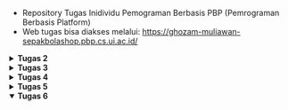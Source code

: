 - Repository Tugas Inidividu Pemograman Berbasis PBP (Pemrograman Berbasis Platform)
- Web tugas bisa diakses melalui: https://ghozam-muliawan-sepakbolashop.pbp.cs.ui.ac.id/

<details>
  <summary><strong>Tugas 2</strong></summary>

## Jelaskan bagaimana cara kamu mengimplementasikan checklist di atas secara step-by-step.
### Membuat Projek Django Baru
- Membuat proyek Django baru dengan cara menginstall dependencies yang tercantum pada tutorial 0 dan membuat proyek bernama sepakbola_shop dengan menjalankan perintah `django-admin startproject sepakbola_shop .`
- Membuat dan mengkonfigurasi env dengan perintah ` python -m venv env`.
- mengkonfigurasi settings.py dengan memasukkan .kredensial yang sudah diberikan oleh PBP.
- membuat .gitignore.
- Membuat repo baru di github.
- upload repo lokal ke repo github dengan git remote. 


### Membuat Aplikasi Baru Dengan Nama `Main`.
- Menjalankan perintah `python manage.py startapp main` dengan mengaktifkan virtual environemnt terlebih dulu.


### Melakukan routing pada proyek agar dapat menjalankan aplikasi main.
- Tambahkan `path('', include('main.urls')),` pada urlpatterns di file `urls.py` di direktori proyek.


### Membuat model pada aplikasi main dengan nama Product dan memiliki atribut wajib.
- buat class baru yang bernama Product.
- Saya buat classnya seperti ini:

```
class Product(models.Model):
    CATEGORY_CHOICES = [('shoe', 'Shoe'), ('jersey', 'Jersey'), ('accessory', 'Accessory'), ('shorts', 'Shorts')]
    
    name = models.CharField()
    price = models.IntegerField()
    description = models.TextField()
    thumbnail = models.URLField()
    category = models.CharField(max_length=20, choices=CATEGORY_CHOICES, default='jersey')
    is_featured = models.BooleanField(default=False)

    def __str__(self):
        return self.name
```
- saya buat kategorinya hanya bisa dipilih dari pilihan yang sudah dibuat.


###  Membuat sebuah fungsi pada `views.py` untuk dikembalikan ke dalam sebuah template HTML yang menampilkan nama aplikasi serta nama dan kelas kamu.
- Mengimport render pada `views.py`
- membuat fungsi yang merender html di `views.py` (return render(request, "main.html"))
- Untuk membuat template html yang bisa menampilkan nama aplikasi, nama, dan kelas, maka bisa langsung diedit di htmlnya, atau bisa membuat html menampilkan variabel yang telah ditulis pada `views.py`. contoh htmlnya seperti ini:
```
<h1>Nama Aplikasi: </h1>
<h1>{{ Aplikasi }}</h1>

<h5>NPM: </h5>
<p>{{ npm }}</p>
<h5>Name: </h5>
<p>{{ name }}<p>
<h5>Class: </h5>
<p>{{ class }}</p>
```


###  Membuat sebuah routing pada `urls.py` aplikasi main untuk memetakan fungsi yang telah dibuat pada `views.py`.
- Setelah mmengedit `views.py`, buat `urls.py` pada `main` yang berisi:
```
from django.urls import path
from main.views import show_main

app_name = 'main'

urlpatterns = [
    path('', show_main, name='show_main'),
] 
```


###  Melakukan deployment ke PWS terhadap aplikasi yang sudah dibuat sehingga nantinya dapat diakses oleh teman-temanmu melalui Internet.
- Setelah melakukan perubahan yang dibutuhkan, migrate program dengan menjalankan perintah:
```
python manage.py makemigrations

python manage.py migrate

```
- buat proyek baru pada PWS, lalu tambahkan deployment url ke `ALLOWED_HOST` pada `settings.py`.
- lakukan git remote dengan server pws, lalu jalankan `git push pws master`.


## Buatlah bagan yang berisi request client ke web aplikasi berbasis Django beserta responnya dan jelaskan pada bagan tersebut kaitan antara `urls.py`, `views.py`, `models.py`, dan berkas `html`.
- ![bagan](https://drive.google.com/uc?export=view&id=1LQExL_O0giAiTYe3t-gp3JdzbagXQGlg)
- Pertama-tama, `urls.py` menerima url request dari server, jika cocok maka diteruskan ke `views.py`, dimana `models.py` akan digunakan jika perlu, lalu `views.py` akan meneruskan data ke template atau file `html` yang telah dibuat. 


## Jelaskan peran `settings.py` dalam proyek Django!
- File tersebut berisi semua konfigurasi pada proyek Django. Contohnya konfigurasi aplikasi yang ingin dipakai pada proyek, jenis database yang ingin dipakai, dan pengaturan keamanan. 

## Bagaimana cara kerja migrasi database di Django?
- Ketika melakukan migration di django, kita perlu melakukan 2 perintah, yakni: 
```
python manage.py makemigrations

python manage.py migrate

```
- Perintah pertama memberi tahu perubahan yang dilakukan pada database, seperti menambah kolom pada tabel database. Django membuat file migration untuk menyimpan perubahan ini. 
- Perintah kedua, django menjalankan perubahan yang ada di file migration yang dibuat pada saat menjalankan perintah pertama. 


## Menurut Anda, dari semua framework yang ada, mengapa framework Django dijadikan permulaan pembelajaran pengembangan perangkat lunak?
- Karena django menggunakan python, dimana sudah saya pelajari di mata kuliah DDP-1
- Karena lebih noob friendly dibanding framework lain?
- Source pembelajaran sudah banyak, dari stackoverflow maupun dokumentasi django.

## Apakah ada feedback untuk asisten dosen tutorial 1 yang telah kamu kerjakan sebelumnya?
- Asdos sudah sangat membantu saya dengan cara standby jika ada pertanyaan atau ada error pada program

</details>


<details>
  <summary><strong>Tugas 3</strong></summary>

## Jelaskan mengapa kita memerlukan data delivery dalam pengimplementasian sebuah platform?
- Agar data dapat diakses di berbagai tempat (Client <-> Server), sehingga memungkinkan data tersebut bisa dikirim dari client ke server atau sebaliknya, lalu disimpan ke dalam database. Kegunaan lainnya termasuk dapat memperlihatkan data tersebut pada platform yang client gunakan.


## Menurutmu, mana yang lebih baik antara XML dan JSON? Mengapa JSON lebih populer dibandingkan XML?
- Karena JSON lebih mudah dibaca oleh orang awam.
- JSON lebih ringan, sehingga read/write lebih cepat.
- Karena JSON bawaan JavaScript, jadi setiap pengguna yang memakai JavaScript, kemungkinan besar menggunakan JSON juga. Alasan tersebut dan 2 kelebihan JSON yang saya sebutkan itu yang menurut saya adalah alasan mengapa JSON lebih populer.


## Jelaskan fungsi dari method `is_valid()` pada form Django dan mengapa kita membutuhkan method tersebut?
- `is_valid` berguna untuk memvalidasi apakah input form sudah sesuai dengan aturan field pada models maupun aturan django tentang isi form tersebut.
- Jika `is_valid()` tidak digunakan, maka ketika user menginput form tersebut dan masuk ke database, maka ketika database ingin menggunakan data tersebut dapat menyebabkan crash.


## Mengapa kita membutuhkan `csrf_token` saat membuat form di Django? Apa yang dapat terjadi jika kita tidak menambahkan `csrf_token` pada form Django? Bagaimana hal tersebut dapat dimanfaatkan oleh penyerang?
- CSRF atau "Cross-Site Request Forgery" adalah jenis serangan pada web dimana penyerang mengirim request ke server saat loading sebuah form (semisal form login) sehingga penyerang dapat mengirim request atas nama pengguna.
- csrf_token dibuat agar serangan crsf tidak terjadi, dengan cara server mengirim kode csrf kepada client, dan ketika melakukan request, client harus mengembalikkan kode tersebut ke server. 
- Ketika form tidak menggunakan csrf_token, maka penyerang dapat melakukan request kepada server tanpa verifikasi dengan form tersebut.

## Jelaskan bagaimana cara kamu mengimplementasikan checklist di atas secara step-by-step (bukan hanya sekadar mengikuti tutorial).
### Tambahkan 4 fungsi views baru untuk melihat objek yang sudah ditambahkan dalam format XML, JSON, XML by ID, dan JSON by ID.
- untuk menunjukkan objek dalam fungsi XML, saya memakai fungsi:
```def show_xml(request):
     products_list = Product.objects.all()
     xml_data = serializers.serialize("xml", products_list)
     return HttpResponse(xml_data, content_type="application/xml")
```
- disini fungsi mengambil semua object, lalu dengan menggunakan library serializer, library tersebut mengubah semua format object menjadi xml. lalu fungsi mengembalikan response berupa page dengan semua xml.
- Untuk menunjukkan object dalam id, saya memakai fungsi: 
``` def show_xml_by_id(request, product_id):
   try:
       product_item = Product.objects.filter(pk=product_id)
       xml_data = serializers.serialize("xml", product_item)
       return HttpResponse(xml_data, content_type="application/xml")
   except Product.DoesNotExist:
       return HttpResponse(status=404)
```
- disini fungsi mengambil object dengan id yang sama dengan request dengan cara filter. Lalu diserialize ke xml dan mengembalikan respons page berupa xml dengan id yang sama. Jika object dengan id request tidak ada, mengembalikan response page 404.
- untuk JSON sama saja, hanya semua "xml" diubah ke json di 2 fungsi tersebut.
   

### Membuat routing URL untuk masing-masing views yang telah ditambahkan pada poin 1.
- Pada file urls.py, saya mengimport semua fungsi yang ada di views.py agar bisa di rout. 
- Untuk file XML, saya buat fungsi ini: 
```path('xml/', show_xml, name='show_xml') ```
- disitu untuk melihat file xml, pengguna harus memasukkan URL/xml untuk melihatnya.
- Saya buat fungsi yang sama untuk ketiga fungsi lainnya.

###  Membuat halaman yang menampilkan data objek model yang memiliki tombol "Add" yang akan redirect ke halaman form, serta tombol "Detail" pada setiap data objek model yang akan menampilkan halaman detail objek.
- Ini saya buat di main.html, tinggal buat 2 button dengan tag button yang punya anchor (href) ke create_product.html untuk menambahkan objek dan tag button lagi yang href ke product_detail untuk lihat detail objek
- untuk menampilkan data objek, jika sudah ada objek, tinggal for-loop saja semua objek produk yang ada di database dan ambil semua field objeknya.

###  Membuat halaman form untuk menambahkan objek model pada app sebelumnya.
- Pertama-tama saya buat dulu forms.py yang berisi field pada model apa saja yang ingin diisi.
- Lalu buat fungsi pada views.py yang bernama create_product yang mengimport forms.py lalu diroute ke /create-product di urls.py
- halaman form saya buat pada create_product yang inti isinya adalah form dari forms.py, disitu juga ada csrf_token untuk mencegah peretasan. Lalu ada input submit yang akan mengirim data form ke database lewat views.py dan redirect ke main.html.

### Membuat halaman yang menampilkan detail dari setiap data objek model.
- Pertama-tama dibuat dulu fungsi yang bernama show_product detail. Fungsi ini bisa mengambil objek dan routing ke product_detail.html di views.py. Lalu saya atur juga routing fungsi tersebut di urls.py. 
- Lalu pada product_detail.html, saya tambahakan header untuk semua field yang ada di objek tersebut. Untuk thumbnail, jika tidak ada, maka hanya menampilkan alt text saja.
- Ditambahkan juga button untuk kembali ke halaman utama dengan href main.html

### Apakah ada feedback untuk asdos di tutorial 2 yang sudah kalian kerjakan?
- Asdos siap membantu walaupun pertanyaannya terkesan basic atau tidak terlalu penting.

### Screenshot 4 URL di Postman
- XML:  
![showxml](https://drive.google.com/uc?export=view&id=1nO0jPqjrvKsF1QFex9YztDKFGFmwAFJg)

- JSON:  
![showjson](https://drive.google.com/uc?export=view&id=1ONyHHAfuBocc689jjjilooe7v2j9QuQW)

- XMLByID:  
![showxmlById](https://drive.google.com/uc?export=view&id=1tYWPmenJZaxUBsa_4jG5kdFo_ONxxbwb)

- JSONByID:  
![showjsonById](https://drive.google.com/uc?export=view&id=1j3QGGluPukBRkFE1kNi4CSUL92B9VosY)
</details>


<details>
  <summary><strong>Tugas 4</strong></summary>

## Apa itu Django AuthenticationForm? Jelaskan juga kelebihan dan kekurangannya.
- Django AuthencticationForm adalah fungsi bawaan django yang berfungsi untuk proses "login" yang dilakukan oleh user, lalu akan diberikan form yang memiliki field username dan password. Setelah selesai, fungsi tersebut akan mengembalikan objek "user" dari user. 
- Kelebihan dari Django AuthenticationForm adalah developer tidak perlu membuat form login baru, mudah dipakai, serta langsung terintegrasi dengan sistem django.
- Namun, fungsi ini mempunyai kekurangan sangat sederhana dalam segi UI maupun UX. Hanya memperlihatkan field username dan password yang harus diisi yang terkesan barebone.

## Apa perbedaan antara autentikasi dan otorisasi? Bagaiamana Django mengimplementasikan kedua konsep tersebut?
- Autentikasi adalah proses memverifikasi identitas suatu orang.
- Sedangkan otorisasi adalah proses menentukan hak akses terhadap sesuatu setelah identitas orang tersebut diketahui.
- Django mengimplementasikan autentikasi dengan fungsi-fungsi bawaan pada library `django.contrib.auth` yang berisi segala sesuatu tentang autentikasi, seperti login, logout, dan authenticate.
- Sedangkan untuk otorisasi, django memiliki fungsi yang melihat apakah suatu user memiliki izin untuk suatu fungsi, seperti user.has.perm(). Ada pula decorators seperti @login_required, yang hanya mengizinkan user yang sudah tersimpan untuk mengakses suatu fungsi.

## Apa saja kelebihan dan kekurangan session dan cookies dalam konteks menyimpan state di aplikasi web?
- Kelebihannya session dan cookies adalah user tidak perlu login berkali-kali jika semisal user berpindah dari satu web ke lainnya. Cookies lebih mudah digunakan, session lebih aman karena disimpan di server. 
- Kekurangannya cookies adalah, tidak aman, ukuran terbatas, dan data tersebut dicuri oleh penyerang, yang membuat penyerang tersebut bisa memiliki terhadap akun jika cookie tidak direset. 
- Kekurangan session adalah, jika cookies di curi oleh penyerang, penyerang bisa mengambil akses session yang sedang berlangsung. Session juga hanya bertahan sampai user logout atau tutup web, berbeda dengan cookies yang disimpan secara local.

##  Apakah penggunaan cookies aman secara default dalam pengembangan web, atau apakah ada risiko potensial yang harus diwaspadai? Bagaimana Django menangani hal tersebut?
- Cookies tidak selalu aman, karena sifat cookies yang disimpan secara lokal, jadi semisal developer menyimpan username atau password ataupun informasi penting lainnya, cookie tersebut bisa diambil melalui malware cookie stealer, XSS, dan CSRF. 
- Django menangani hal ini dengan membuat server-side session. Jadi informasi penting yang sebelumnya disimpan pada cookie, sekarang disimpan pada server dan cookie hanya menyimpan SessionID. Jadi semisal cookie yang ada di client dicuri, cookie tersebut hanya valid sampe session itu berakhir saja. 

##  Jelaskan bagaimana cara kamu mengimplementasikan checklist di atas secara step-by-step (bukan hanya sekadar mengikuti tutorial).
###  Mengimplementasikan fungsi registrasi, login, dan logout untuk memungkinkan pengguna mengakses aplikasi sebelumnya sesuai dengan status login/logoutnya.
- Pertama, import dulu libary-libary yang dibutuhkan, yaitu library `django.contrib.auth` yang menyimpan fungsi2 login, serta decoratornya. 
- Lalu buat fungsi register yang isinya seperti ini: 
```
def register(request):
    form = UserCreationForm()

    if request.method == "POST":
        form = UserCreationForm(request.POST)
        if form.is_valid():
            form.save()
            messages.success(request, 'Your account has been successfully created!')
            return redirect('main:login')
    context = {'form':form}
    return render(request, 'register.html', context)
```
- Fungsi ini akan membuat form untuk register menggunakan `UserCreationForm` yang merupakan form bawaan django untuk penambahan user. For ini memiliki field Username dan Password. Fungsi ini akan dipanggil melalui /register.html
- Sebelum fungsi bisa dipanggil lewat html tersebut, buat dulu routing pada urls.py yang mengarah ke register.html. Html tersebut singkatnya hanya berfungsi untuk menampilkan `UserCreationForm` dengan method `POST`.
- Lalu buat fungsi login yang isinya seperti ini:
```
def login_user(request):
   if request.method == 'POST':
      form = AuthenticationForm(data=request.POST)

      if form.is_valid():
            user = form.get_user()
            login(request, user)
            response = HttpResponseRedirect(reverse("main:show_main"))
            response.set_cookie('last_login', str(datetime.datetime.now()))
            return response

   else:
      form = AuthenticationForm(request)
   context = {'form': form}
   return render(request, 'login.html', context)
```
- Fungsi ini dipanggil melalui /login, jadi buat routingnya terlebih dahulu. Fungsi ini membuat form login dari `AuthenticationForm`, lalu fungsi akan mengambil user dan diteruskan ke fungsi login django `login(request, user)`. Setelah itu user bisa masuk ke website.
- Lalu buat web login dengan membuat login.html. Di page ini user bisa login dengan memasukkan kredensialnya, atau tersedia button yang memanggil fungsi register. 
- Tidak lupa tambahkan decorator `@login_required(login_url='/login')` pada fungsi `show_main` dan `show_product` agar hanya user terdaftar yang bisa mengakses 2 fungsi tersebut, jika user belum terdaftar atau belum login, redirect ke page login.
- Lalu buat fungsi logout yang isinya seperti ini:
```
def logout_user(request):
    logout(request)
    response = HttpResponseRedirect(reverse('main:login'))
    response.delete_cookie('last_login')
    return response
```
- Fungsi ini dipanggil melalui /logout, jadi tambahkan routing pada urls.py dulu. Fungsi digunakan jika user ingin logout dengan cara memanggil logout(request) yang menghapus data session di server, lalu redirect ke halaman login. 
- Fungsi ini bisa dipanggil lewat main.html. Jadi ketika user ingin logout, tinggal pencet button yang ada di page main. Potongan kode buttonnya seperti ini:
```
<a href="{% url 'main:logout' %}">
  <button>Logout</button>
</a>
```
###  Membuat dua (2) akun pengguna dengan masing-masing tiga (3) dummy data menggunakan model yang telah dibuat sebelumnya untuk setiap akun di lokal.
- Buat akun baru, lalu tambahkan product dengan isi field-field yang tersedia, ulangi 3x.
- Lalu lakukan lagi untuk akun selanjutnya.

###  Menghubungkan model Product dengan User.
- Pertama, buat dulu field user pada models. Lalu tambahkan bagian kode pada views.py, spesifiknya pada create_product:
```        
        product_entry = form.save(commit = False)
        product_entry.user = request.user
        product_entry.save()
```
- Pada bagian ini, field user akan diisi dengan user yang sedang terlogin pada saat ini, jadi membuat hubungan one to many antara user dengan product.

###  Menampilkan detail informasi pengguna yang sedang logged in seperti username dan menerapkan cookies seperti last_login pada halaman utama aplikasi.
- Pada main.html, ditambahkan kode ini:
```
<h5>Logged in as: {{ logged }}</h5>
<h5>Sesi terakhir login: {{ last_login }}</h5>
<hr>
```
- Potongan kode ini akan mengambil pengguna yang sedang logged dan waktu last_login yang diambil dari context showmain pada views.py yang berisi seperti ini:
```
    context = {
        'npm' : '2406495565',
        'name' : 'Ghozam Muliawan Sholihin',
        'logged': request.user.username,
        'class': 'PBP C',
        'Aplikasi' : 'SlopShop',
        'product_list': product_list,
        'last_login': request.COOKIES.get('last_login', 'Never')
    }
```
- Pada potongan kode tersebut, variabel logged diambil dari user yang sedang terlogin pada saat itu dan diambil usernamenya.
- Sedangkan last_login adalah variabel yang mengambil waktu last_login dari cookies, ketika variabel tersebut ada isinya, maka ambil isi tersebut. Jika tidak ada isi, maka tampilkan 'Never"
</details>

<details>
  <summary><strong>Tugas 5</strong></summary>

## Jika terdapat beberapa CSS selector untuk suatu elemen HTML, jelaskan urutan prioritas pengambilan CSS selector tersebut!
- CSS selector memiliki hierarki pengambilan seperti ini:
- 1. Kode dengan inline style `<p style="color: red;">Teks ini pasti merah</p>`
- 2. ID Selector `(#title)`
- 3. Class, pseudo-class, dan attribute `(.class, :hover, [type="text"])`
- 4. Tag/Type selector `(p, h1, div)` dan Universal selector `(*)`
- Lalu ketika ada 2 selector dengan tingkat hierarki yang sama, maka selector yang paling bawah/terakhir lah yang dipakai oleh CSS.

## Mengapa responsive design menjadi konsep yang penting da lam pengembangan aplikasi web? Berikan contoh aplikasi yang sudah dan belum menerapkan responsive design, serta jelaskan mengapa!
-  Karena responsive design membuat sebuah web menjadi lebih ramah untuk semua gadget, mau itu handphone, tablet, maupun desktop. Sehingga tidak hanya user desktop saja yang bisa melihat web cantik, namun semua user pun bisa, yang mengakibatkan UX dari gadget lain menjadi lebih baik.
- Contoh Web yang sudah menerapkan responsive design adalah `https://scele.cs.ui.ac.id/`, web scele kita. Karena ketika disimulate, web tersebut responsif, dimana ukuran2 objeknya berubah untuk menyesuaikan layar hp. 
![SceleDesktop](https://drive.google.com/uc?export=view&id=1Gs-ExRU0-nifgXKCmDgHNa7B9lHjIRBP)
![SceleMobile](https://drive.google.com/uc?export=view&id=1Ib9xx4P3QXzN8xXluNaSVUQOka3oX7-k)

- Contoh Web yang belum menerapkan responsive design adalah `https://www.tokopedia.com/`. Karena tidak ada perubahan ketika disimulasikan melalui hp, Tokopedia sepertinya sudah fokus pada dedicated appnya untuk platform mobile, jadi platform webnya ditinggalkan. 
![TokopediaDesktop](https://drive.google.com/uc?export=view&id=1cSBYWkpiO9ZFfmUNxqt9Bi-efdlldFbL)
![TokopediaMobile](https://drive.google.com/uc?export=view&id=1K_Teo42DjwFeEdfgG2j0OBV0qzt61ehu)

## Jelaskan perbedaan antara margin, border, dan padding, serta cara untuk mengimplementasikan ketiga hal tersebut!
- Margin adalah ruang tidak berwarna diluar border yang memisahkan objek dari objek lain.
- Border adalah adalah garis bingkai elemen yang berada diantara padding dan margin.
- Padding adalah ruang kosong diantara konten dan border.
- Implementasinya di CSS:
```
* {
    margin : 67px; <- Margin
    padding : 69px: <- Padding
    border : 4x dashed black; <- Border
}
```
![MarginBorderPadding](https://pbp-fasilkom-ui.github.io/ganjil-2026/assets/images/t4-1-833b8ee0d0dd53959be9b66d452cd1d6.png)
- Sumber: Tutorial PBP Fasilkom UI

## Jelaskan konsep flex box dan grid layout beserta kegunaannya!
- Flexbox adalah konsep layout 1 dimensi, dimana objek hanya bisa ditambahkan keatas maupun kesamping, namun tidak 2-2nya. 
- Kalau grid, dia adalah konsep layout 2 dimensi, dimana objek bisa ditambahkan keatas maupun kesamping. 

## Jelaskan bagaimana cara kamu mengimplementasikan checklist di atas secara step-by-step (bukan hanya sekadar mengikuti tutorial)!
### Implementasikan fungsi untuk menghapus dan mengedit product.
- untuk mengimplementasikan fungsi edit, pada views.py, tambahkan kode seperti ini:
```
@login_required(login_url='/login')
def edit_product(request, id):
    product = get_object_or_404(Product, pk=id)
    form = ProductForm(request.POST or None, instance=product)
    if form.is_valid() and request.method == 'POST':
        form.save()
        return redirect('main:show_main')

    context = {
        'form': form
    }

    return render(request, "edit_product.html", context)
```
- Fungsi ini mengambil produk yang sudah ada, lalu membuat dan mengisi form dengan produk yang diambil tadi. Sehingga pengguna bisa mengedit produk yang sudah ada di database. 
- Tambahkan edit_product.html yang menampung form tersebut. 
- Lalu untuk fungsi delete, tambahkan kode seperti ini: 
```
@login_required(login_url='/login')
def delete_product(request, id):
    product = get_object_or_404(Product, pk=id)
    product.delete()
    return HttpResponseRedirect(reverse('main:show_main'))
```
- Fungsi tersebut mengambil produk berdasarkan id, lalu mendeletenya dengan `.delete()`.
- Jangan lupa tambahkan routing pada urls.py
```
    path('product/<uuid:id>/delete', delete_product, name='delete_product'),
    path('product/<uuid:id>/edit', edit_product, name='edit_product'),
```

### Kustomisasi desain pada template HTML yang telah dibuat pada tugas-tugas sebelumnya menggunakan CSS atau CSS framework (seperti Bootstrap, Tailwind, Bulma) dengan ketentuan sebagai berikut:
#### Kustomisasi halaman login, register, tambah product, edit product, dan detail product semenarik mungkin.
- Hampir sama seperti tutorial, tapi saya tambah-tambahkan shadow effect (shadow-lg) pada box, lalu hover effects pada button-buttonnya. 

#### Kustomisasi halaman daftar product menjadi lebih menarik dan responsive. Kemudian, perhatikan kondisi berikut:
##### Jika pada aplikasi belum ada product yang tersimpan, halaman daftar product akan menampilkan gambar dan pesan bahwa belum ada product yang terdaftar.
- Pada main.html, tambahkan seksi
```
{% if not news_list %}

        ...
        <div class="w-32 h-32 mx-auto mb-4">
          <img src="{% static 'image/no-product.png' %}" alt="No product available" class="w-full h-full object-contain">
        </div>
        <h3 class="text-lg font-medium text-gray-900 mb-2">gak ada produk/h3>
        <p class="text-gray-500 mb-6">produk masih kosong.</p>
        ...

{% else %}
        ...
{% endif %}
```
- Di bagian kode itu, jika tidak ada produk, maka page akan menampilkan image dan pesan kalau tidak ada produk yang terdaftar.
![NoProduct](https://drive.google.com/uc?export=view&id=1XPmz6LAbrO3WuZ7NF9RqfJAcdFveI1qm)
#### Jika sudah ada product yang tersimpan, halaman daftar product akan menampilkan detail setiap product dengan menggunakan card (tidak boleh sama persis dengan desain pada Tutorial!).
- Punya saya tidak jauh berbeda dengan yang di tutorial, namun saya modif sedikit banner-bannernya yang akan menunjukkan harga, banner miring untuk category, dan hover effects agar lebih menarik. 

#### Untuk setiap card product, buatlah dua buah button untuk mengedit dan menghapus product pada card tersebut!
- Tambahkan ini pada file html:
```
          <a href="{% url 'main:edit_product' product.id %}" class="text-gray-700 text-sm">Edit</a>
          <a href="{% url 'main:delete_product' product.id %}" class="text-red-700 text-sm">Delete</a>
```
- Bagian kode ini akan menampilkan text yang akan memangil fungsi edit dan delete pada views.py yang sudah ter-route dengan benar.


#### Buatlah navigation bar (navbar) untuk fitur-fitur pada aplikasi yang responsive terhadap perbedaan ukuran device, khususnya mobile dan desktop.
- Tambahkan 2 bagian kode yang berbeda untuk mobile dan desktop.
- Jadi untuk bagian desktop tambahkan bagian kode ini:
```
        <div class="hidden md:flex items-center space-x-8">
``` 
- jadi ketika layar "md" atau medium dan lebih besar, maka akan flex atau menunjukkan menunya, dan hidden secara default untuk lainnya
- Lalu untuk bagian mobile tambahkan kode ini:
```
        <div class="md:hidden flex items-center">
```
- Yang dimana menu hamburger akan hide kalau screen adalah md atau lebih besar, dan show untuk layar yang lebih kecil daripada itu.
</details>

<details open>
  <summary><strong>Tugas 6</strong></summary>



</details>